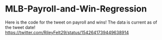 # MLB-Payroll-and-Win-Regression
Here is the code for the tweet on payroll and wins! The data is current as of the tweet date!
https://twitter.com/RileyFelt29/status/1542641739449638914
